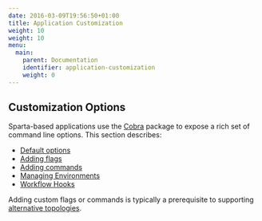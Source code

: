 ```yaml
---
date: 2016-03-09T19:56:50+01:00
title: Application Customization
weight: 10
weight: 10
menu:
  main:
    parent: Documentation
    identifier: application-customization
    weight: 0
---
```


## Customization Options

Sparta-based applications use the [Cobra](https://github.com/spf13/cobra) package to expose a rich set of command line options.  This section describes:

* [Default options](/docs/application/commandline)
* [Adding flags](/docs/application/custom_flags)
* [Adding commands](/docs/application/custom_commands)
* [Managing Environments](/docs/application/environments)
* [Workflow Hooks](/docs/application/workflow_hooks)

Adding custom flags or commands is typically a prerequisite to supporting [alternative topologies](/docs/alternative_topologies).